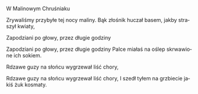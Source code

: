 W Malinowym Chruśniaku

Zry­wa­li­śmy przy­by­łe tej nocy ma­li­ny. 
Bąk zło­śnik hu­czał ba­sem, jak­by stra­szył kwia­ty, 





Za­po­dzia­ni po gło­wy, przez dłu­gie go­dzi­ny 



Za­po­dzia­ni po gło­wy, przez dłu­gie go­dzi­ny 
Pal­ce mia­łaś na oślep skrwa­wio­ne ich so­kiem. 



Rdza­we guzy na słoń­cu wy­grze­wał liść cho­ry, 



Rdza­we guzy na słoń­cu wy­grze­wał liść cho­ry, 
I szedł ty­łem na grzbie­cie ja­kiś żuk ko­sma­ty. 



